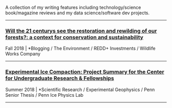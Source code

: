 
A collection of my writing features including technology/science book/magazine reviews and my data science/software dev projects. 

---

 ### [Will the 21 centurys see the restoration and rewilding of our forests?: a context for conservation and sustainability](daniel-furman.github.io/psr_redd_blog.pdf) <br>
Fall 2018 | *Blogging / The Environment / REDD+ Investments / Wildlife Works Company 

---

 ### [Experimental Ice Compaction: Project Summary for the Center for Undergraduate Research & Fellowships](https://www.curf.upenn.edu/project/furman-daniel-experimental-ice-compaction) <br>
Summer 2018 | *Scientific Research / Experimental Geophysics / Penn Senior Thesis / Penn Ice Physics Lab

---



